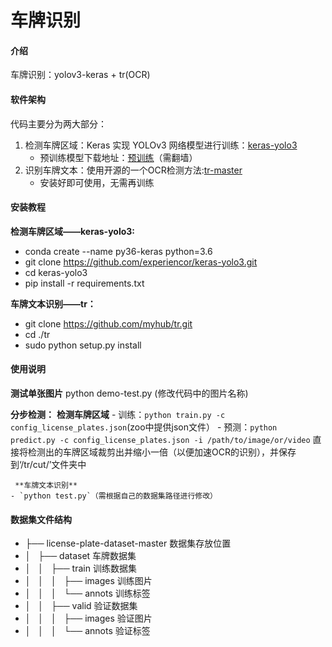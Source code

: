 # 车牌识别

#### 介绍
车牌识别：yolov3-keras + tr(OCR)

#### 软件架构
代码主要分为两大部分：
1. 检测车牌区域：Keras 实现 YOLOv3 网络模型进行训练：[keras-yolo3](https://github.com/experiencor/keras-yolo3)
    - 预训练模型下载地址：[预训练](https://bit.ly/2tIpvPl)（需翻墙）
2. 识别车牌文本：使用开源的一个OCR检测方法:[tr-master](https://github.com/myhub/tr)
    - 安装好即可使用，无需再训练



#### 安装教程

 **检测车牌区域——keras-yolo3:** 
- conda create --name py36-keras python=3.6
- git clone https://github.com/experiencor/keras-yolo3.git
- cd keras-yolo3
- pip install -r requirements.txt

 **车牌文本识别——tr：** 
- git clone https://github.com/myhub/tr.git
- cd ./tr
- sudo python setup.py install



#### 使用说明

 **测试单张图片**
    python demo-test.py    (修改代码中的图片名称)


**分步检测：**
     **检测车牌区域** 
    - 训练：`python train.py -c config_license_plates.json`(zoo中提供json文件）
    - 预测：`python predict.py -c config_license_plates.json -i /path/to/image/or/video`
            直接将检测出的车牌区域裁剪出并缩小一倍（以便加速OCR的识别），并保存到‘/tr/cut/’文件夹中

     **车牌文本识别** 
    - `python test.py`（需根据自己的数据集路径进行修改）


#### 数据集文件结构

- ├── license-plate-dataset-master		数据集存放位置             	
- │   ├── dataset  	车牌数据集
- │   │   ├── train  	训练数据集
- │   │   │   ├── images  训练图片
- │   │   │   └── annots  训练标签
- │   │   ├── valid  	验证数据集
- │   │   │   ├── images  验证图片
- │   │   │   └── annots  验证标签
